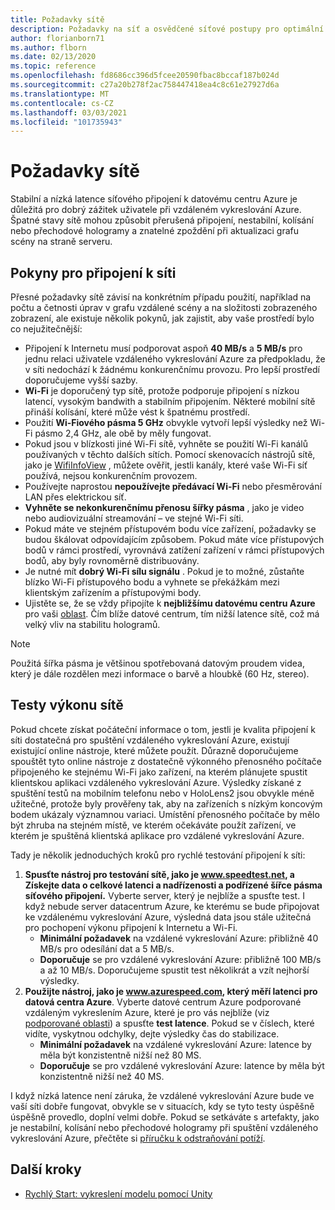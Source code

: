 ```yaml
---
title: Požadavky sítě
description: Požadavky na síť a osvědčené síťové postupy pro optimální prostředí
author: florianborn71
ms.author: flborn
ms.date: 02/13/2020
ms.topic: reference
ms.openlocfilehash: fd8686cc396d5fcee20590fbac8bccaf187b024d
ms.sourcegitcommit: c27a20b278f2ac758447418ea4c8c61e27927d6a
ms.translationtype: MT
ms.contentlocale: cs-CZ
ms.lasthandoff: 03/03/2021
ms.locfileid: "101735943"
---
```

# <a name="network-requirements"></a>Požadavky sítě

Stabilní a nízká latence síťového připojení k datovému centru Azure je důležitá pro dobrý zážitek uživatele při vzdáleném vykreslování Azure. Špatné stavy sítě mohou způsobit přerušená připojení, nestabilní, kolísání nebo přechodové hologramy a znatelné zpoždění při aktualizaci grafu scény na straně serveru.

## <a name="guidelines-for-network-connectivity"></a>Pokyny pro připojení k síti

Přesné požadavky sítě závisí na konkrétním případu použití, například na počtu a četnosti úprav v grafu vzdálené scény a na složitosti zobrazeného zobrazení, ale existuje několik pokynů, jak zajistit, aby vaše prostředí bylo co nejužitečnější:

* Připojení k Internetu musí podporovat aspoň **40 MB/s** a **5 MB/s** pro jednu relaci uživatele vzdáleného vykreslování Azure za předpokladu, že v síti nedochází k žádnému konkurenčnímu provozu. Pro lepší prostředí doporučujeme vyšší sazby. 
* **Wi-Fi** je doporučený typ sítě, protože podporuje připojení s nízkou latencí, vysokým bandwith a stabilním připojením. Některé mobilní sítě přináší kolísání, které může vést k špatnému prostředí. 
* Použití **Wi-Fiového pásma 5 GHz** obvykle vytvoří lepší výsledky než Wi-Fi pásmo 2,4 GHz, ale obě by měly fungovat.
* Pokud jsou v blízkosti jiné Wi-Fi sítě, vyhněte se použití Wi-Fi kanálů používaných v těchto dalších sítích. Pomocí skenovacích nástrojů sítě, jako je [WifiInfoView](https://www.nirsoft.net/utils/wifi_information_view.html) , můžete ověřit, jestli kanály, které vaše Wi-Fi síť používá, nejsou konkurenčním provozem.
* Používejte naprostou **nepoužívejte předávací Wi-Fi** nebo přesměrování LAN přes elektrickou síť.
* **Vyhněte se nekonkurenčnímu přenosu šířky pásma** , jako je video nebo audiovizuální streamování – ve stejné Wi-Fi síti.
* Pokud máte ve stejném přístupovém bodu více zařízení, požadavky se budou škálovat odpovídajícím způsobem. Pokud máte více přístupových bodů v rámci prostředí, vyrovnává zatížení zařízení v rámci přístupových bodů, aby byly rovnoměrně distribuovány.
* Je nutné mít **dobrý Wi-Fi sílu signálu** . Pokud je to možné, zůstaňte blízko Wi-Fi přístupového bodu a vyhnete se překážkám mezi klientským zařízením a přístupovými body.
* Ujistěte se, že se vždy připojíte k **nejbližšímu datovému centru Azure** pro vaši [oblast](regions.md). Čím blíže datové centrum, tím nižší latence sítě, což má velký vliv na stabilitu hologramů.

> [!NOTE]
> Použitá šířka pásma je většinou spotřebovaná datovým proudem videa, který je dále rozdělen mezi informace o barvě a hloubkě (60 Hz, stereo).

## <a name="network-performance-tests"></a>Testy výkonu sítě

Pokud chcete získat počáteční informace o tom, jestli je kvalita připojení k síti dostatečná pro spuštění vzdáleného vykreslování Azure, existují existující online nástroje, které můžete použít. Důrazně doporučujeme spouštět tyto online nástroje z dostatečně výkonného přenosného počítače připojeného ke stejnému Wi-Fi jako zařízení, na kterém plánujete spustit klientskou aplikaci vzdáleného vykreslování Azure. Výsledky získané z spuštění testů na mobilním telefonu nebo v HoloLens2 jsou obvykle méně užitečné, protože byly prověřeny tak, aby na zařízeních s nízkým koncovým bodem ukázaly významnou variaci. Umístění přenosného počítače by mělo být zhruba na stejném místě, ve kterém očekáváte použít zařízení, ve kterém je spuštěná klientská aplikace pro vzdálené vykreslování Azure.

Tady je několik jednoduchých kroků pro rychlé testování připojení k síti:

1. **Spusťte nástroj pro testování sítě, jako je www.speedtest.net, a Získejte data o celkové latenci a nadřízenosti a podřízené šířce pásma síťového připojení.**
Vyberte server, který je nejblíže a spusťte test. I když nebude server datacentrum Azure, ke kterému se bude připojovat ke vzdálenému vykreslování Azure, výsledná data jsou stále užitečná pro pochopení výkonu připojení k Internetu a Wi-Fi.
   * **Minimální požadavek** na vzdálené vykreslování Azure: přibližně 40 MB/s pro odesílání dat a 5 MB/s.
   * **Doporučuje** se pro vzdálené vykreslování Azure: přibližně 100 MB/s a až 10 MB/s.
Doporučujeme spustit test několikrát a vzít nejhorší výsledky.
1. **Použijte nástroj, jako je www.azurespeed.com, který měří latenci pro datová centra Azure**. Vyberte datové centrum Azure podporované vzdáleným vykreslením Azure, které je pro vás nejblíže (viz [podporované oblasti](regions.md)) a spusťte **test latence**. Pokud se v číslech, které vidíte, vyskytnou odchylky, dejte výsledky čas do stabilizace.
   * **Minimální požadavek** na vzdálené vykreslování Azure: latence by měla být konzistentně nižší než 80 MS.
   * **Doporučuje** se pro vzdálené vykreslování Azure: latence by měla být konzistentně nižší než 40 MS.

I když nízká latence není záruka, že vzdálené vykreslování Azure bude ve vaší síti dobře fungovat, obvykle se v situacích, kdy se tyto testy úspěšně úspěšně provedlo, doplní velmi dobře.
Pokud se setkáváte s artefakty, jako je nestabilní, kolísání nebo přechodové hologramy při spuštění vzdáleného vykreslování Azure, přečtěte si [příručku k odstraňování potíží](../resources/troubleshoot.md).

## <a name="next-steps"></a>Další kroky

* [Rychlý Start: vykreslení modelu pomocí Unity](../quickstarts/render-model.md)
